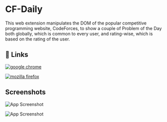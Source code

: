 
# CF-Daily
This web extension manipulates the DOM of the popular competitive programming website, CodeForces, to show a couple of Problem of the Day both globally, which is common to every user, and rating-wise, which is based on the rating of the user.


## 🔗 Links
[![google chrome](https://img.shields.io/badge/Google%20Chrome-Click%20here%20to%20download-red)](https://chrome.google.com/webstore/detail/cf-daily/nfkiibjkhejloohngppadofkbjfindia)

[![mozilla firefox](https://img.shields.io/badge/Mozilla%20Firefox-Click%20here%20to%20download-green)](https://addons.mozilla.org/en-US/firefox/addon/cf-daily/)


## Screenshots

![App Screenshot](https://addons.mozilla.org/user-media/previews/full/283/283379.png?modified=1685828881)

![App Screenshot](https://addons.mozilla.org/user-media/previews/full/283/283378.png?modified=1685828877)

